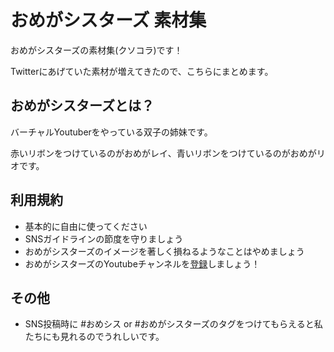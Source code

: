 # おめがシスターズ 素材集

おめがシスターズの素材集(クソコラ)です！

Twitterにあげていた素材が増えてきたので、こちらにまとめます。

## おめがシスターズとは？

バーチャルYoutuberをやっている双子の姉妹です。

赤いリボンをつけているのがおめがレイ、青いリボンをつけているのがおめがリオです。

## 利用規約
* 基本的に自由に使ってください
* SNSガイドラインの節度を守りましょう
* おめがシスターズのイメージを著しく損ねるようなことはやめましょう
* おめがシスターズのYoutubeチャンネルを[登録](https://www.youtube.com/channel/UCNjTjd2-PMC8Oo_-dCEss7A?sub_confirmation=1)しましょう！

## その他
* SNS投稿時に #おめシス or #おめがシスターズのタグをつけてもらえると私たちにも見れるのでうれしいです。
